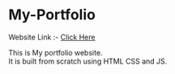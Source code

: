 # My-Portfolio

Website Link :- <a href="https://muke0131.github.io/My-Portfolio/">Click Here</a>

This is My portfolio website. <br>
It is built from scratch using HTML CSS and JS.


